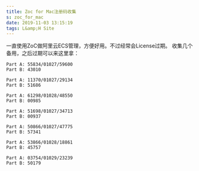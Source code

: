 ```yaml
---
title: Zoc for Mac注册码收集
s: zoc_for_mac
date: 2019-11-03 13:15:19
tags: L&amp;H Site
---
```


一直使用ZoC做阿里云ECS管理，方便好用。不过经常会License过期。
收集几个备用，之后过期可以来这里拿：

```
Part A: 55834/01027/59600
Part B: 43010

Part A: 11370/01027/29134
Part B: 51686

Part A: 61298/01028/48550
Part B: 00985

Part A: 51698/01027/34713
Part B: 00937

Part A: 50866/01027/47775
Part B: 57341

Part A: 53866/01028/18861
Part B: 45757

Part A: 03754/01029/23239
Part B: 50179
```